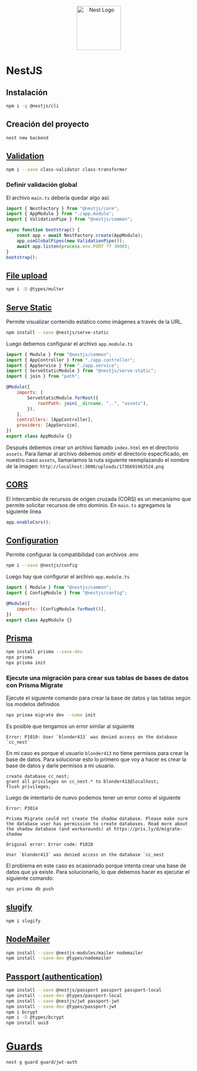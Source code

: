 <p align="center">
  <a href="http://nestjs.com/" target="blank"><img src="https://nestjs.com/img/logo-small.svg" width="120" alt="Nest Logo" /></a>
</p>

# NestJS

## Instalación

```bash
npm i -g @nestjs/cli
```

## Creación del proyecto

```bash
nest new backend
```

## [Validation](https://docs.nestjs.com/techniques/validation)

```bash
npm i --save class-validator class-transformer
```

### Definir validación global

El archivo `main.ts` debería quedar algo así:

```javascript
import { NestFactory } from "@nestjs/core";
import { AppModule } from "./app.module";
import { ValidationPipe } from "@nestjs/common";

async function bootstrap() {
    const app = await NestFactory.create(AppModule);
    app.useGlobalPipes(new ValidationPipe());
    await app.listen(process.env.PORT ?? 3000);
}
bootstrap();
```

## [File upload](https://docs.nestjs.com/techniques/file-upload)

```bash
npm i -D @types/multer
```

## [Serve Static](https://docs.nestjs.com/recipes/serve-static)

Permite visualizar contenido estático como imágenes a través de la URL.

```bash
npm install --save @nestjs/serve-static
```

Luego debemos configurar el archivo `app.module.ts`

```js
import { Module } from "@nestjs/common";
import { AppController } from "./app.controller";
import { AppService } from "./app.service";
import { ServeStaticModule } from "@nestjs/serve-static";
import { join } from "path";

@Module({
    imports: [
        ServeStaticModule.forRoot({
            rootPath: join(__dirname, "..", "assets"),
        }),
    ],
    controllers: [AppController],
    providers: [AppService],
})
export class AppModule {}
```

Después debemos crear un archivo llamado `index.html` en el directorio `assets`.
Para llamar al archivo debemos omitir el directorio especificado, en nuestro caso `assets`, llamaríamos la ruta siguiente reemplazando el nombre de la imagen:
`http://localhost:3000/uploads/1736691963524.png`

## [CORS](https://docs.nestjs.com/security/cors)

El intercambio de recursos de origen cruzada (CORS) es un mecanismo que permite solicitar recursos de otro dominio.
En `main.ts` agregamos la siguiente línea

```js
app.enableCors();
```

## [Configuration](https://docs.nestjs.com/techniques/configuration)

Permite configurar la compatibilidad con archivos .env

```bash
npm i --save @nestjs/config
```

Luego hay que configurar el archivo `app.module.ts`

```js
import { Module } from "@nestjs/common";
import { ConfigModule } from "@nestjs/config";

@Module({
    imports: [ConfigModule.forRoot()],
})
export class AppModule {}
```

## [Prisma](https://docs.nestjs.com/recipes/prisma)

```bash
npm install prisma --save-dev
npx prisma
npx prisma init
```

### Ejecute una migración para crear sus tablas de bases de datos con Prisma Migrate

Ejecute el siguiente comando para crear la base de datos y las tablas según los modelos definidos

```bash
npx prisma migrate dev --name init
```

Es posible que tengamos un error similar al siguiente

```
Error: P1010: User `blonder413` was denied access on the database `cc_nest`
```

En mi caso es porque el usuario `blonder413` no tiene permisos para crear la base de datos.
Para solucionar esto lo primero que voy a hacer es crear la base de datos y darle permisos a mi usuario.

```mysql
create database cc_nest;
grant all privileges on cc_nest.* to blonder413@localhost;
flush privileges;
```

Luego de intentarlo de nuevo podemos tener un error como el siguiente

```
Error: P3014

Prisma Migrate could not create the shadow database. Please make sure the database user has permission to create databases. Read more about the shadow database (and workarounds) at https://pris.ly/d/migrate-shadow

Original error: Error code: P1010

User `blonder413` was denied access on the database `cc_nest
```

El problema en este caso es ocasionado porque intenta crear una base de datos que ya existe.
Para solucionarlo, lo que debemos hacer es ejecutar el siguiente comando:

```bash
npx prisma db push
```

## [slugify](https://www.npmjs.com/package/slugify)

```bash
npm i slugify
```

## [NodeMailer](https://www.npmjs.com/package/@nestjs-modules/mailer)

```bash
npm install --save @nestjs-modules/mailer nodemailer
npm install --save-dev @types/nodemailer
```

## [Passport (authentication)](https://docs.nestjs.com/recipes/passport)

```bash
npm install --save @nestjs/passport passport passport-local
npm install --save-dev @types/passport-local
npm install --save @nestjs/jwt passport-jwt
npm install --save-dev @types/passport-jwt
npm i bcrypt
npm i -D @types/bcrypt
npm install uuid
```

# [Guards](https://docs.nestjs.com/guards)

```bash
nest g guard guard/jwt-auth
```

